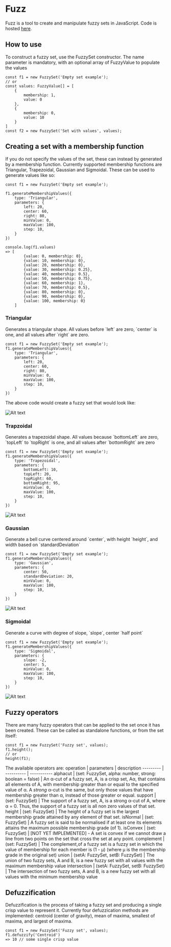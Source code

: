 <h1>Fuzz</h1>

Fuzz is a tool to create and manipulate fuzzy sets in JavaScript. Code is hosted [here](https://gitlab.com/nargarawr/fuzz).

<h2>How to use</h2>

To construct a fuzzy set, use the FuzzySet constructor. The name parameter is mandatory, with an optional array of FuzzyValue to populate the values

```
const f1 = new FuzzySet('Empty set example');
// or
const values: FuzzyValue[] = [
    {
        membership: 1,
        value: 0
    },
    {
        membership: 0,
        value: 10
    }
]
const f2 = new FuzzySet('Set with values', values);
```

<h2>Creating a set with a membership function</h2>

If you do not specify the values of the set, these can instead by generated by a membership function. Currently supported membership functions are Triangular, Trapezoidal, Gaussian and Sigmoidal. These can be used to generate values like so:

```
const f1 = new FuzzySet('Empty set example');

f1.generateMembershipValues({
    type: 'Triangular',
    parameters: {
        left: 20,
        center: 60,
        right: 80,
        minValue: 0,
        maxValue: 100,
        step: 10,
    }
})

console.log(f1.values)
=> [
        {value: 0, membership: 0},
        {value: 10, membership: 0},
        {value: 20, membership: 0},
        {value: 30, membership: 0.25},
        {value: 40, membership: 0.5},
        {value: 50, membership: 0.75},
        {value: 60, membership: 1},
        {value: 70, membership: 0.5},
        {value: 80, membership: 0},
        {value: 90, membership: 0},
        {value: 100, membership: 0}
    ]
```

<h3>Triangular</h3>
Generates a triangular shape. All values before `left` are zero, `center` is one, and all values after `right` are zero.

```
const f1 = new FuzzySet('Empty set example');
f1.generateMembershipValues({
    type: 'Triangular',
    parameters: {
        left: 20,
        center: 60,
        right: 80,
        minValue: 0,
        maxValue: 100,
        step: 10,
    }
})
```

The above code would create a fuzzy set that would look like:

![Alt text](https://i.ibb.co/mJV98ZM/triangular-Mf.png 'Triangular membership function (plotted)')

<h3>Trapzoidal</h3>
Generates a trapezoidal shape. All values because `bottomLeft` are zero, `topLeft` to `topRight` is one, and all values after `bottomRight` are zero

```
const f1 = new FuzzySet('Empty set example');
f1.generateMembershipValues({
    type: 'Trapezoidal',
    parameters: {
        bottomLeft: 10,
        topLeft: 20,
        topRight: 60,
        bottomRight: 95,
        minValue: 0,
        maxValue: 100,
        step: 10,
    }
})
```

![Alt text](https://i.ibb.co/XtW7LCs/trapezoidal-Mf.png 'Trapezoidal membership function (plotted)')

<h3>Gaussian</h3>
Generate a bell curve centered around `center`, with height `height`, and width based on `standardDeviation`

```
const f1 = new FuzzySet('Empty set example');
f1.generateMembershipValues({
    type: 'Gaussian',
    parameters: {
        center: 50,
        standardDeviation: 20,
        minValue: 0,
        maxValue: 100,
        step: 10,
    }
})
```

![Alt text](https://i.ibb.co/NTGVMg1/gaussian-Mf.png 'Gaussian membership function (plotted)')

<h3>Sigmoidal</h3>
Generate a curve with degree of slope, `slope`, center `half point`

```
const f1 = new FuzzySet('Empty set example');
f1.generateMembershipValues({
    type: 'Sigmoidal',
    parameters: {
        slope: -2,
        center: 5,
        minValue: 0,
        maxValue: 100,
        step: 10,
    }
})
```

![Alt text](https://i.ibb.co/NpFvnPy/sigmoidal-Mf.png 'Sigmoidal membership function (plotted)')

<h2>Fuzzy operators</h2>

There are many fuzzy operators that can be applied to the set once it has been created. These can be called as standalone functions, or from the set itself:

```
const f1 = new FuzzySet('Fuzzy set', values);
f1.height();
// or
height(f1);
```

The available operators are:
operation | parameters | description
--------- | ---------- | -----------
alphacut | (set: FuzzySet, alpha: number, strong: boolean = false) | An α-cut of a fuzzy set, A, is a crisp set, Aα, that contains all elements of A, with membership greater than or equal to the specified value of α. A _strong_ α-cut is the same, but only those values that have membership greater than α, instead of those greater or equal.
support | (set: FuzzySet) | The support of a fuzzy set, A, is a strong α-cut of A, where α = 0. Thus, the support of a fuzzy set is all non zero values of that set.
height | (set: FuzzySet) | The height of a fuzzy set is the largest membership grade attained by any element of that set.
isNormal | (set: FuzzySet) | A fuzzy set is said to be normalised if at least one its elements attains the maximum possible membership grade (of 1).
isConvex | (set: FuzzySet) | [NOT YET IMPLEMENTED] - A set is convex if we cannot draw a line from two points on the set that cross the set at any point.
complement | (set: FuzzySet) | The complement,of a fuzzy set is a fuzzy set in which the value of membership for each member is (1 - μ) (where μ is the membership grade in the original set)
union | (setA: FuzzySet, setB: FuzzySet) | The union of two fuzzy sets, A and B, is a new fuzzy set with all values with the maximum membership value
intersection | (setA: FuzzySet, setB: FuzzySet) | The intersection of two fuzzy sets, A and B, is a new fuzzy set with all values with the minimum membership value

<h2>Defuzzification</h2>

Defuzzification is the process of taking a fuzzy set and producing a single crisp value to represent it. Currently four defuzzication methods are implemented: centroid (center of gravity), mean of maxima, smallest of maxima, and largest of maxima.

```
const f1 = new FuzzySet('Fuzzy set', values);
f1.defuzzify('Centroid')
=> 10 // some single crisp value
```

